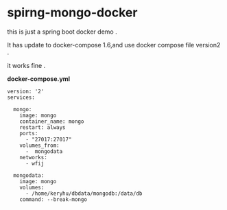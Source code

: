 # spirng-mongo-docker

this is just a spring boot docker demo .

It has update to docker-compose 1.6,and use docker compose file version2 .

it works fine .  

**docker-compose.yml**

	version: '2'
	services:
	
	  mongo:
	    image: mongo
	    container_name: mongo
	    restart: always
	    ports:
	      - "27017:27017"
	    volumes_from:
	      -  mongodata
	    networks:
	      - wfij
	
	  mongodata:
	    image: mongo
	    volumes:
	      - /home/keryhu/dbdata/mongodb:/data/db
	    command: --break-mongo
